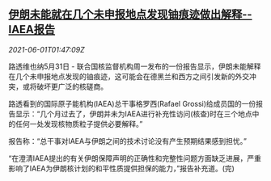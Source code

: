 <!--1622512863000-->
[伊朗未能就在几个未申报地点发现铀痕迹做出解释--IAEA报告](https://cn.reuters.com/article/iaea-iran-uranium-0601-idCNKCS2DD233)
------

<div><i>2021-06-01T01:47:09Z</i></div><p>路透维也纳5月31日 - 联合国核监督机构周一发布的一份报告显示，伊朗未能解释在几个未申报地点发现的铀痕迹，这可能会在德黑兰和西方之间引发新的外交冲突，或将破坏更广泛的核磋商。</p><p>路透看到的国际原子能机构(IAEA)总干事格罗西(Rafael Grossi)给成员国的一份报告显示：“几个月过去了，伊朗并未为IAEA进行补充性访问(核查)时在三个地点中的任何一处发现核物质粒子提供必要解释。”</p><p>报告称：“总干事对IAEA与伊朗之间的技术讨论没有产生预期结果感到担忧。”</p><p>“在澄清IAEA提出的有关伊朗保障声明的正确性和完整性问题方面缺乏进展，严重影响了IAEA为伊朗核计划的和平性质提供担保的能力，”报告补充道。(完)</p>
